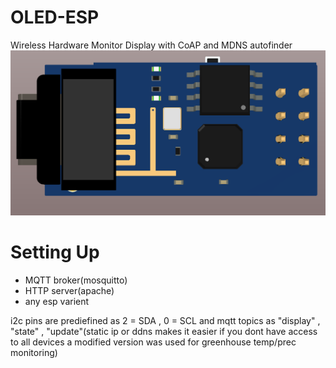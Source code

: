 # OLED-ESP
Wireless Hardware Monitor Display with CoAP and MDNS autofinder
![Image of OLED-ESP](imgs/renderings.png)
# Setting Up
  * MQTT broker(mosquitto)
  * HTTP server(apache)
  * any esp varient
  
i2c pins are prediefined as 2 = SDA , 0 = SCL and mqtt topics as "display" , "state" , "update"(static ip or ddns makes it easier if you dont have access to all devices a modified version was used for greenhouse temp/prec monitoring)
